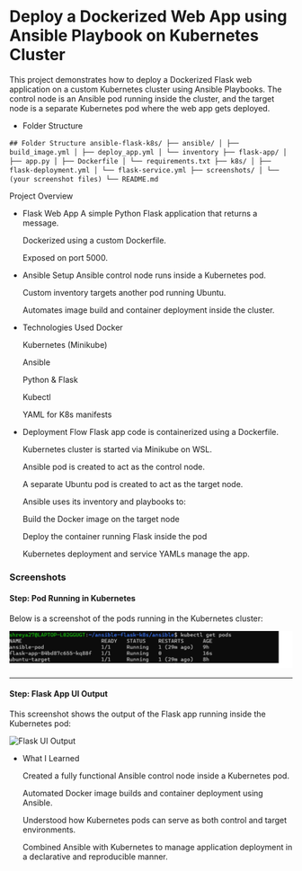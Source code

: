 # Deploy a Dockerized Web App using Ansible Playbook on Kubernetes Cluster

This project demonstrates how to deploy a Dockerized Flask web application on a custom Kubernetes cluster using Ansible Playbooks. The control node is an Ansible pod running inside the cluster, and the target node is a separate Kubernetes pod where the web app gets deployed.

- Folder Structure
<pre><code>## Folder Structure ansible-flask-k8s/ ├── ansible/ │ ├── build_image.yml │ ├── deploy_app.yml │ └── inventory ├── flask-app/ │ ├── app.py │ ├── Dockerfile │ └── requirements.txt ├── k8s/ │ ├── flask-deployment.yml │ └── flask-service.yml ├── screenshots/ │ └── (your screenshot files) └── README.md </code></pre>

  
  Project Overview

- Flask Web App
  A simple Python Flask application that returns a message.

  Dockerized using a custom Dockerfile.

  Exposed on port 5000.

- Ansible Setup
  Ansible control node runs inside a Kubernetes pod.

  Custom inventory targets another pod running Ubuntu.

  Automates image build and container deployment inside the cluster.

- Technologies Used
  Docker

  Kubernetes (Minikube)

  Ansible

  Python & Flask

  Kubectl

  YAML for K8s manifests

- Deployment Flow
  Flask app code is containerized using a Dockerfile.

  Kubernetes cluster is started via Minikube on WSL.

  Ansible pod is created to act as the control node.

  A separate Ubuntu pod is created to act as the target node.

  Ansible uses its inventory and playbooks to:

  Build the Docker image on the target node

  Deploy the container running Flask inside the pod

  Kubernetes deployment and service YAMLs manage the app.


### Screenshots

####  Step: Pod Running in Kubernetes

Below is a screenshot of the pods running in the Kubernetes cluster:

![Kubernetes Pods Running](screenshots/k8s-pod-running.png)

---

####  Step: Flask App UI Output

This screenshot shows the output of the Flask app running inside the Kubernetes pod:

![Flask UI Output](screenshots/flask-ui.png)

  
  

- What I Learned
 
   Created a fully functional Ansible control node inside a Kubernetes pod.

   Automated Docker image builds and container deployment using Ansible.

   Understood how Kubernetes pods can serve as both control and target environments.

   Combined Ansible with Kubernetes to manage application deployment in a declarative and reproducible manner.

